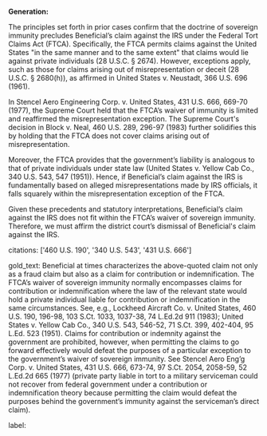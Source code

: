 **Generation:**

The principles set forth in prior cases confirm that the doctrine of sovereign immunity precludes Beneficial’s claim against the IRS under the Federal Tort Claims Act (FTCA). Specifically, the FTCA permits claims against the United States "in the same manner and to the same extent" that claims would lie against private individuals (28 U.S.C. § 2674). However, exceptions apply, such as those for claims arising out of misrepresentation or deceit (28 U.S.C. § 2680(h)), as affirmed in United States v. Neustadt, 366 U.S. 696 (1961).

In Stencel Aero Engineering Corp. v. United States, 431 U.S. 666, 669-70 (1977), the Supreme Court held that the FTCA’s waiver of immunity is limited and reaffirmed the misrepresentation exception. The Supreme Court's decision in Block v. Neal, 460 U.S. 289, 296-97 (1983) further solidifies this by holding that the FTCA does not cover claims arising out of misrepresentation.

Moreover, the FTCA provides that the government’s liability is analogous to that of private individuals under state law (United States v. Yellow Cab Co., 340 U.S. 543, 547 (1951)). Hence, if Beneficial’s claim against the IRS is fundamentally based on alleged misrepresentations made by IRS officials, it falls squarely within the misrepresentation exception of the FTCA.

Given these precedents and statutory interpretations, Beneficial’s claim against the IRS does not fit within the FTCA’s waiver of sovereign immunity. Therefore, we must affirm the district court’s dismissal of Beneficial's claim against the IRS.

citations: ['460 U.S. 190', '340 U.S. 543', '431 U.S. 666']

gold_text: Beneficial at times characterizes the above-quoted claim not only as a fraud claim but also as a claim for contribution or indemnification. The FTCA’s waiver of sovereign immunity normally encompasses claims for contribution or indemnification where the law of the relevant state would hold a private individual liable for contribution or indemnification in the same circumstances. See, e.g., Lockheed Aircraft Co. v. United States, 460 U.S. 190, 196-98, 103 S.Ct. 1033, 1037-38, 74 L.Ed.2d 911 (1983); United States v. Yellow Cab Co., 340 U.S. 543, 546-52, 71 S.Ct. 399, 402-404, 95 L.Ed. 523 (1951). Claims for contribution or indemnity against the government are prohibited, however, when permitting the claims to go forward effectively would defeat the purposes of a particular exception to the government’s waiver of sovereign immunity. See Stencel Aero Eng’g Corp. v. United States, 431 U.S. 666, 673-74, 97 S.Ct. 2054, 2058-59, 52 L.Ed.2d 665 (1977) (private party liable in tort to a military serviceman could not recover from federal government under a contribution or indemnification theory because permitting the claim would defeat the purposes behind the government’s immunity against the serviceman’s direct claim).

label: 